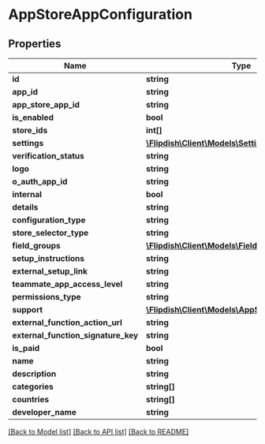# AppStoreAppConfiguration

## Properties
Name | Type | Description | Notes
------------ | ------------- | ------------- | -------------
**id** | **string** |  | 
**app_id** | **string** |  | 
**app_store_app_id** | **string** |  | 
**is_enabled** | **bool** |  | 
**store_ids** | **int[]** |  | [optional] 
**settings** | [**\Flipdish\\Client\Models\Setting[]**](Setting.md) |  | [optional] 
**verification_status** | **string** |  | 
**logo** | **string** |  | [optional] 
**o_auth_app_id** | **string** |  | 
**internal** | **bool** |  | 
**details** | **string** |  | 
**configuration_type** | **string** |  | 
**store_selector_type** | **string** |  | 
**field_groups** | [**\Flipdish\\Client\Models\FieldGroup[]**](FieldGroup.md) |  | [optional] 
**setup_instructions** | **string** |  | [optional] 
**external_setup_link** | **string** |  | [optional] 
**teammate_app_access_level** | **string** |  | [optional] 
**permissions_type** | **string** |  | 
**support** | [**\Flipdish\\Client\Models\AppStoreAppSupportInfo**](AppStoreAppSupportInfo.md) |  | [optional] 
**external_function_action_url** | **string** |  | [optional] 
**external_function_signature_key** | **string** |  | [optional] 
**is_paid** | **bool** |  | [optional] 
**name** | **string** |  | 
**description** | **string** |  | 
**categories** | **string[]** |  | 
**countries** | **string[]** |  | 
**developer_name** | **string** |  | [optional] 

[[Back to Model list]](../README.md#documentation-for-models) [[Back to API list]](../README.md#documentation-for-api-endpoints) [[Back to README]](../README.md)


